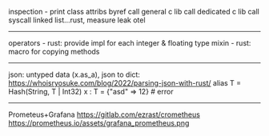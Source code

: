 inspection - print class attribs
byref
call general c lib
call dedicated c lib
call syscall
linked list...rust, measure leak
otel

----
operators - rust: provide impl for each integer & floating type
mixin - rust: macro for copying methods

----
json: untyped data (x.as_a), json to dict:
https://whoisryosuke.com/blog/2022/parsing-json-with-rust/
alias T = Hash(String, T | Int32)
x : T = {"asd" => 12} # error

----
Prometeus+Grafana
https://gitlab.com/ezrast/crometheus
https://prometheus.io/assets/grafana_prometheus.png
